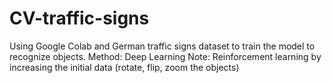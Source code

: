 # CV-traffic-signs
Using Google Colab and German traffic signs dataset to train the model to recognize objects.  Method: Deep Learning Note: Reinforcement learning by increasing the initial data (rotate, flip, zoom the objects)
